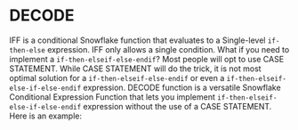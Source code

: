 # DECODE

IFF is a conditional Snowflake function that evaluates to a Single-level `if-then-else` expression. IFF only allows a single condition. What if you need to implement a `if-then-elseif-else-endif`? Most people will opt to use CASE STATEMENT. While CASE STATEMENT will do the trick, it is not most optimal solution for a `if-then-elseif-else-endif` or even a `if-then-elseif-else-if-else-endif` expression. DECODE function is a versatile Snowflake Conditional Expression Function that lets you implement `if-then-elseif-else-if-else-endif` expression without the use of a CASE STATEMENT. Here is an example:



